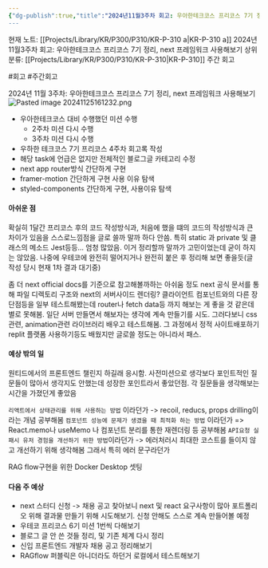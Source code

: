 ```yaml
---
{"dg-publish":true,"title":"2024년11월3주차 회고: 우아한테크코스 프리코스 7기 정리, next 프레임워크 사용해보기","description":"주간 회고 2024년11월 3주차 입니다. 이번 주는 주로 우아한테크코스 프리코스 7기와 next프레임워크 사용 추가로 styled-components와 framer-motion 사용등이 있네요","permalink":"/projects/library/kr/p300/p310/kr-p-310-a/","dgPassFrontmatter":true,"noteIcon":"0","created":"2024-11-25T15:44:25.852+09:00","updated":"2024-11-25T16:53:52.625+09:00"}
---
```


현재 노트: [[Projects/Library/KR/P300/P310/KR-P-310 a\|KR-P-310 a]] 2024년11월3주차 회고: 우아한테크코스 프리코스 7기 정리, next 프레임워크 사용해보기
상위 분류: [[Projects/Library/KR/P300/P310/KR-P-310\|KR-P-310]] 주간 회고

#회고 #주간회고 


2024년 11월 3주차: 우아한테크코스 프리코스 7기 정리,  next 프레임워크 사용해보기
![Pasted image 20241125161232.png](/img/user/images/Past%20images/Pasted%20image%2020241125161232.png)

- 우아한테크코스 대비 수행했던 미션 수행
	- 2주차 미션 다시 수행
	- 3주차 미션 다시 수행
- 우하한 테크코스 7기 프리코스 4주차 회고록 작성
- 해당 task에 언급은 없지만 전체적인 블로그글 카테고리 수정
- next app router방식 간단하게 구현
- framer-motion 간단하게 구현 사용 이유 탐색
- styled-components 간단하게 구현, 사용이유 탐색


#### 아쉬운 점
확실히 1달간 프리코스 후의 코드 작성방식과, 처음에 했을 떄의 코드의 작성방식과 큰 차이가 있음을 스스로느낌점을 글로 쓸까 말까 하다 안씀.
특히 static 과 private 및 클래스의 메소드 Jest등등... 엄청 많았음.
이거 정리할까 말까가 고민이었는데 굳이 하지는 않았음. 나중에 우테코에 완전히 떨어지거나 완전히 붙은 후 정리해 보면 좋을듯(글 작성 당시 현재 1차 결과 대기중)

좀 더 next official docs를 기준으로 참고해볼까하는 아쉬움 정도
next 공식 문서를 통해 파일 디렉토리 구조와 next의 서버사이드 렌더링? 클라이언트 컴포넌트와의 다른 장단점등을 일부 테스트해봤는데 router나 fetch data등 까지 해보는 게 좋을 것 같은데 별로 못해봄. 일단 서버 만들면서 해보자는 생각에 계속 만들기를 시도. 그러다보니 css관련, animation관련 라이브러리 배우고 테스트해봄. 그 과정에서  정적 사이트배포하기 replit 플랫폼 사용하기등도 배웠지만 글로쓸 정도는 아니라서 패스. 


#### 예상 밖의 일
원티드에서의 프론트엔드 챌린지 하길래 응시함. 사전미션으로 생각보다 포인트적인 질문들이 많아서 생각지도 안했는데 성장한 포인트라서 좋았던점. 각 질문들을 생각해보는 시간을 가졌던게 좋았음

`리액트에서 상태관리를 위해 사용하는 방법` 이라던가 -> recoil, reducs, props drilling이라는 개념 공부해봄
`컴포넌트 성능에 문제가 생겼을 때 최적화 하는 방법` 이라던가 => React.memo나 useMemo 나 컴포넌트 분리를 통한 재렌더링 등 공부해봄
`API요청 실패시 유저 경험을 개선하기 위한 방법`이라던가 -> 에러처러시 최대한 코스트를 들이지 않고 개선하기 위해 생각해봄 그래서 특히 에러 문구라던가


RAG flow구현을 위한 Docker Desktop 셋팅


#### 다음 주 예상

- next 스터디 신청 -> 채용 공고 찾아보니 next 및 react 요구사항이 많아 포트폴리오 위해 결과물 만들기 위해 시도해보기. 신청 안해도 스스로 계속 만들어볼 예정
- 우테코 프리코스 6기 미션 1번씩 다해보기
- 블로그 글 안 쓴 것들 정리, 및 기존 체계 다시 정리
- 신입 프론트엔드 개발자 채용 공고 정리해보기
- RAGflow 퍼블릭은 아니더라도 하던거 로컬에서 테스트해보기
